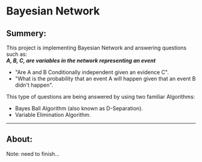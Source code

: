 # Bayesian Network

## Summery:  
This project is implementing Bayesian Network and answering questions such as:  
 **_A, B, C, are variables in the network representing an event_**   
* "Are A and B Conditionally independent given an evidence C". 
* "What is the probability that an event A will happen given that an 
event B didn't happen".    
  
This type of questions are being answered by using two familiar Algorithms:
* Bayes Ball Algorithm (also known as D-Separation). 
* Variable Elimination Algorithm.
___
## About:
Note: need to finish...





